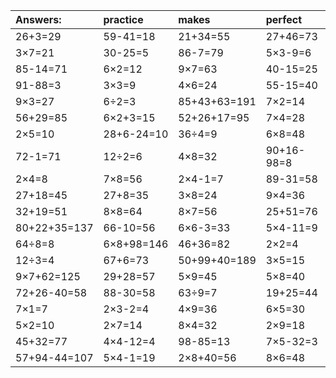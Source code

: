 | Answers: | practice | makes | perfect | ! |
| :--- | :--- | :--- | :--- | :--- |
| 26+3=29 | 59-41=18 | 21+34=55 | 27+46=73 | 5×5=25 | 
| 3×7=21 | 30-25=5 | 86-7=79 | 5×3-9=6 | 54÷9=6 | 
| 85-14=71 | 6×2=12 | 9×7=63 | 40-15=25 | 25+43-65=3 | 
| 91-88=3 | 3×3=9 | 4×6=24 | 55-15=40 | 79-69=10 | 
| 9×3=27 | 6÷2=3 | 85+43+63=191 | 7×2=14 | 50-35=15 | 
| 56+29=85 | 6×2+3=15 | 52+26+17=95 | 7×4=28 | 1+48=49 | 
| 2×5=10 | 28+6-24=10 | 36÷4=9 | 6×8=48 | 13+32=45 | 
| 72-1=71 | 12÷2=6 | 4×8=32 | 90+16-98=8 | 5+91=96 | 
| 2×4=8 | 7×8=56 | 2×4-1=7 | 89-31=58 | 9×9=81 | 
| 27+18=45 | 27+8=35 | 3×8=24 | 9×4=36 | 8×9=72 | 
| 32+19=51 | 8×8=64 | 8×7=56 | 25+51=76 | 18+21=39 | 
| 80+22+35=137 | 66-10=56 | 6×6-3=33 | 5×4-11=9 | 5×6=30 | 
| 64÷8=8 | 6×8+98=146 | 46+36=82 | 2×2=4 | 4×2=8 | 
| 12÷3=4 | 67+6=73 | 50+99+40=189 | 3×5=15 | 80+69-17=132 | 
| 9×7+62=125 | 29+28=57 | 5×9=45 | 5×8=40 | 26+59+44=129 | 
| 72+26-40=58 | 88-30=58 | 63÷9=7 | 19+25=44 | 8×3=24 | 
| 7×1=7 | 2×3-2=4 | 4×9=36 | 6×5=30 | 17+51+87=155 | 
| 5×2=10 | 2×7=14 | 8×4=32 | 2×9=18 | 3×3+59=68 | 
| 45+32=77 | 4×4-12=4 | 98-85=13 | 7×5-32=3 | 12-11=1 | 
| 57+94-44=107 | 5×4-1=19 | 2×8+40=56 | 8×6=48 | 3×6=18 | 
